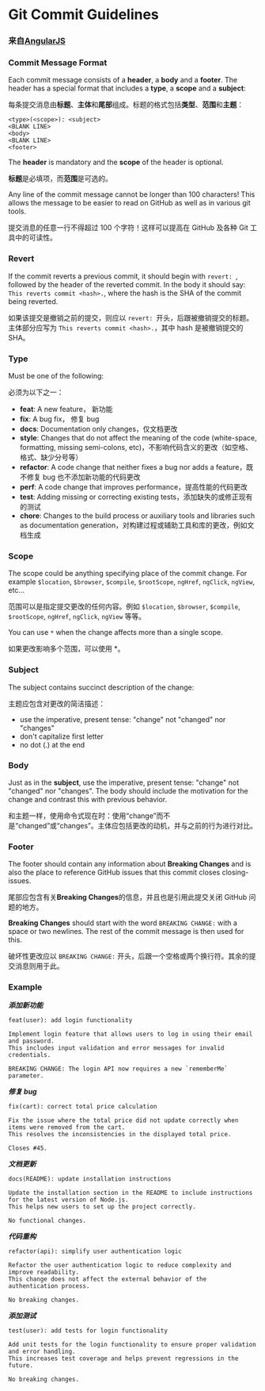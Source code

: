 # Git Commit Guidelines
### 来自[AngularJS](https://github.com/angular/angular.js/blob/master/DEVELOPERS.md)

### Commit Message Format
Each commit message consists of a **header**, a **body** and a **footer**.  The header has a special
format that includes a **type**, a **scope** and a **subject**:

每条提交消息由**标题**、**主体**和**尾部**组成。标题的格式包括**类型**、**范围**和**主题**：

```
<type>(<scope>): <subject>
<BLANK LINE>
<body>
<BLANK LINE>
<footer>
```

The **header** is mandatory and the **scope** of the header is optional.

**标题**是必填项，而**范围**是可选的。

Any line of the commit message cannot be longer than 100 characters! This allows the message to be easier
to read on GitHub as well as in various git tools.

提交消息的任意一行不得超过 100 个字符！这样可以提高在 GitHub 及各种 Git 工具中的可读性。

### Revert
If the commit reverts a previous commit, it should begin with `revert: `, followed by the header
of the reverted commit.
In the body it should say: `This reverts commit <hash>.`, where the hash is the SHA of the commit
being reverted.

如果该提交是撤销之前的提交，则应以 `revert: `开头，后跟被撤销提交的标题。主体部分应写为 `This reverts commit <hash>.`，其中 hash 是被撤销提交的 SHA。

### Type
Must be one of the following:

必须为以下之一：
* **feat**: A new feature， 新功能
* **fix**: A bug fix， 修复 bug
* **docs**: Documentation only changes，仅文档更改
* **style**: Changes that do not affect the meaning of the code (white-space, formatting, missing
  semi-colons, etc)，不影响代码含义的更改（如空格、格式、缺少分号等）
* **refactor**: A code change that neither fixes a bug nor adds a feature，既不修复 bug 也不添加新功能的代码更改
* **perf**: A code change that improves performance，提高性能的代码更改
* **test**: Adding missing or correcting existing tests，添加缺失的或修正现有的测试
* **chore**: Changes to the build process or auxiliary tools and libraries such as documentation
  generation，对构建过程或辅助工具和库的更改，例如文档生成

### Scope
The scope could be anything specifying place of the commit change. For example `$location`,
`$browser`, `$compile`, `$rootScope`, `ngHref`, `ngClick`, `ngView`, etc...

范围可以是指定提交更改的任何内容。例如 `$location`,
`$browser`, `$compile`, `$rootScope`, `ngHref`, `ngClick`, `ngView` 等等。

You can use `*` when the change affects more than a single scope.

如果更改影响多个范围，可以使用 *。


### Subject
The subject contains succinct description of the change:

主题应包含对更改的简洁描述：

* use the imperative, present tense: "change" not "changed" nor "changes"
* don't capitalize first letter
* no dot (.) at the end

### Body
Just as in the **subject**, use the imperative, present tense: "change" not "changed" nor "changes".
The body should include the motivation for the change and contrast this with previous behavior.

和主题一样，使用命令式现在时：使用“change”而不是“changed”或“changes”。主体应包括更改的动机，并与之前的行为进行对比。

### Footer
The footer should contain any information about **Breaking Changes** and is also the place to reference GitHub issues that this commit closes closing-issues.

尾部应包含有关**Breaking Changes**的信息，并且也是引用此提交关闭 GitHub 问题的地方。

**Breaking Changes** should start with the word `BREAKING CHANGE:` with a space or two newlines.
The rest of the commit message is then used for this.

破坏性更改应以 `BREAKING CHANGE:` 开头，后跟一个空格或两个换行符。其余的提交消息则用于此。

### Example
***添加新功能***
```
feat(user): add login functionality

Implement login feature that allows users to log in using their email and password.
This includes input validation and error messages for invalid credentials.

BREAKING CHANGE: The login API now requires a new `rememberMe` parameter.
```

***修复 bug***
```
fix(cart): correct total price calculation

Fix the issue where the total price did not update correctly when items were removed from the cart.
This resolves the inconsistencies in the displayed total price.

Closes #45.
```

***文档更新***
```
docs(README): update installation instructions

Update the installation section in the README to include instructions for the latest version of Node.js.
This helps new users to set up the project correctly.

No functional changes.
```

***代码重构***
```
refactor(api): simplify user authentication logic

Refactor the user authentication logic to reduce complexity and improve readability.
This change does not affect the external behavior of the authentication process.

No breaking changes.
```

***添加测试***
```
test(user): add tests for login functionality

Add unit tests for the login functionality to ensure proper validation and error handling.
This increases test coverage and helps prevent regressions in the future.

No breaking changes.
```
